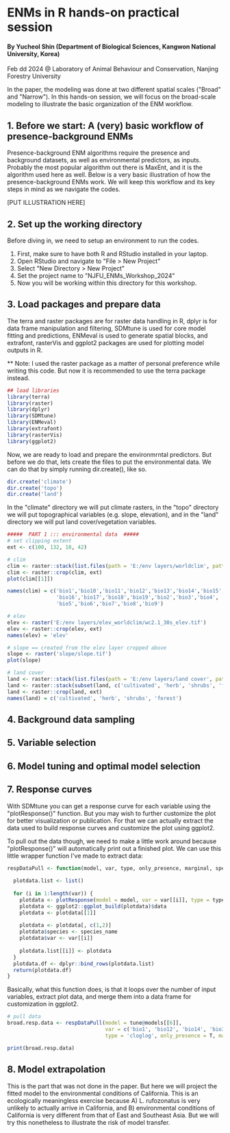 # ENMs in R hands-on practical session
#### By Yucheol Shin (Department of Biological Sciences, Kangwon National University, Korea)
Feb dd 2024
@ Laboratory of Animal Behaviour and Conservation, Nanjing Forestry University

In the paper, the modeling was done at two different spatial scales ("Broad" and "Narrow"). In this hands-on session, we will focus on the broad-scale modeling to illustrate the basic organization of the ENM workflow.

## 1. Before we start: A (very) basic workflow of presence-background ENMs
Presence-background ENM algorithms require the presence and background datasets, as well as environmental predictors, as inputs. Probably the most popular algorithm out there is MaxEnt, and it is the algorithm used here as well. Below is a very basic illustration of how the presence-background ENMs work. We will keep this workflow and its key steps in mind as we navigate the codes.  

[PUT ILLUSTRATION HERE]

## 2. Set up the working directory
Before diving in, we need to setup an environment to run the codes.

1) First, make sure to have both R and RStudio installed in your laptop.
2) Open RStudio and navigate to "File > New Project"
3) Select "New Directory > New Project"
4) Set the project name to "NJFU_ENMs_Workshop_2024"
5) Now you will be working within this directory for this workshop. 


## 3. Load packages and prepare data
The terra and raster packages are for raster data handling in R, dplyr is for data frame manipulation and filtering, SDMtune is used for core model fitting and predictions, 
ENMeval is used to generate spatial blocks, and extrafont, rasterVis and ggplot2 packages are used for plotting model outputs in R.

** Note: I used the raster package as a matter of personal preference while writing this code. But now it is recommended to use the terra package instead.

```r
## load libraries
library(terra)
library(raster)
library(dplyr)
library(SDMtune)
library(ENMeval)
library(extrafont)
library(rasterVis)
library(ggplot2)
```

Now, we are ready to load and prepare the environmrntal predictors. But before we do that, lets create the files to put the environmental data.
We can do that by simply running dir.create(), like so.

```r
dir.create('climate')
dir.create('topo')
dir.create('land')
```
In the "climate" directory we will put climate rasters, in the "topo" directory we will put topographical variables (e.g. slope, elevation), and in the "land" directory we will put land cover/vegetation variables. 


```r
#####  PART 1 ::: environmental data  #####
# set clipping extent
ext <- c(100, 132, 18, 42)

# clim
clim <- raster::stack(list.files(path = 'E:/env layers/worldclim', pattern = '.tif$', full.names = T))
clim <- raster::crop(clim, ext)
plot(clim[[1]])

names(clim) = c('bio1','bio10','bio11','bio12','bio13','bio14','bio15',
                'bio16','bio17','bio18','bio19','bio2','bio3','bio4',
                'bio5','bio6','bio7','bio8','bio9')

# elev 
elev <- raster('E:/env layers/elev_worldclim/wc2.1_30s_elev.tif')
elev <- raster::crop(elev, ext)
names(elev) = 'elev'

# slope == created from the elev layer cropped above
slope <- raster('slope/slope.tif')
plot(slope)

# land cover
land <- raster::stack(list.files(path = 'E:/env layers/land cover', pattern = '.tif', full.names = T))
land <- raster::stack(subset(land, c('cultivated', 'herb', 'shrubs', 'forest_merged')))
land <- raster::crop(land, ext)
names(land) = c('cultivated', 'herb', 'shrubs', 'forest')
```

## 4. Background data sampling

## 5. Variable selection

## 6. Model tuning and optimal model selection

## 7. Response curves
With SDMtune you can get a response curve for each variable using the "plotResponse()" function. But you may wish to further customize the plot for better visualization or publication. For that we can actually extract the data used to build response curves and customize the plot using ggplot2.

To pull out the data though, we need to make a little work around because "plotResponse()" will automatically print out a finished plot. We can use this little wrapper function I've made to extract data:

```r
respDataPull <- function(model, var, type, only_presence, marginal, species_name) {
  
  plotdata.list <- list()
  
  for (i in 1:length(var)) {
    plotdata <- plotResponse(model = model, var = var[[i]], type = type, only_presence = only_presence, marginal = marginal)
    plotdata <- ggplot2::ggplot_build(plotdata)$data
    plotdata <- plotdata[[1]]
    
    plotdata <- plotdata[, c(1,2)]
    plotdata$species <- species_name
    plotdata$var <- var[[i]]
    
    plotdata.list[[i]] <- plotdata
  }
  plotdata.df <- dplyr::bind_rows(plotdata.list)
  return(plotdata.df)
}
```

Basically, what this function does, is that it loops over the number of input variables, extract plot data, and merge them into a data frame for customization in ggplot2.

```r
# pull data
broad.resp.data <- respDataPull(model = tune@models[[6]], 
                                var = c('bio1', 'bio12', 'bio14', 'bio3', 'bio5', 'cultivated', 'herb', 'shrub', 'slope'),
                                type = 'cloglog', only_presence = T, marginal = T, species_name = 'Lycodon')

print(broad.resp.data)
```

## 8. Model extrapolation
This is the part that was not done in the paper. But here we will project the fitted model to the environmental conditions of California. This is an ecologically meaningless exercise because A) L. rufozonatus is very unlikely to actually arrive in California, and B) environmental conditions of California is very different from that of East and Southeast Asia. But we will try this nonetheless to illustrate the risk of model transfer.

